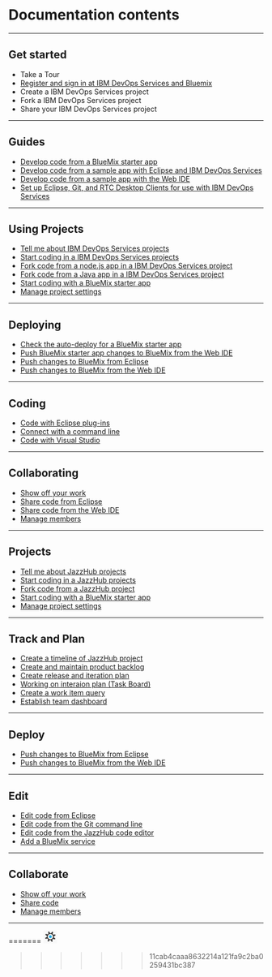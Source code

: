 # Documentation contents 
***
## Get started 
* Take a Tour
* [Register and sign in at IBM DevOps Services and Bluemix](registerandsignin)
* Create a IBM DevOps Services project
* Fork a IBM DevOps Services project
* Share your IBM DevOps Services project 
***
## Guides
* [Develop code from a BlueMix starter app](guides/guidebm)
* [Develop code from a sample app with Eclipse and IBM DevOps Services](guides/guidejheclipse)
* [Develop code from a sample app with the Web IDE](guides/guidejhwebide)
* [Set up Eclipse, Git, and RTC Desktop Clients for use with IBM DevOps Services](guides/guidesetup)
***
## Using Projects
* [Tell me about IBM DevOps Services projects](projects)
* [Start coding in a IBM DevOps Services projects](createproject)
* [Fork code from a node.js app in a IBM DevOps Services project](guidejheclipse/forktwitterapp)
* [Fork code from a Java app in a IBM DevOps Services project](guidejhwebide/forksentimentapp)
* [Start coding with a BlueMix starter app](guidebm/starterapp)
* [Manage project settings](manageprojectsettings)
***
## Deploying
* [Check the auto-deploy for a BlueMix starter app](guidebm/checkjhauto)
* [Push BlueMix starter app changes to BlueMix from the Web IDE](guidebm/pushchgfromjh)
* [Push changes to BlueMix from Eclipse](guidejheclipse/pushfromeclipse)
* [Push changes to BlueMix from the Web IDE](guidejhwebide/pushsentimentapp)
***
## Coding
* [Code with Eclipse plug-ins](guidesetup/eclipseclient)
* [Connect with a command line](guidesetup/commandline)
* [Code with Visual Studio](guidesetup/visualstudio)
***
## Collaborating
* [Show off your work](invite)
* [Share code from Eclipse](sharecodefromeclipse)
* [Share code from the Web IDE](sharecodefromjh)
* [Manage members](managembrs)
***
## Projects
* [Tell me about JazzHub projects](Projects/projects)
* [Start coding in a JazzHub projects](Projects/createproject)
* [Fork code from a JazzHub project](Projects/forkproject)
* [Start coding with a BlueMix starter app](Projects/starterapp)
* [Manage project settings](Projects/manageprojectsettings)
***
## Track and Plan
* [Create a timeline of JazzHub project](TrackPlan/timeline)
* [Create and maintain product backlog](TrackPlan/productbacklog)
* [Create release and iteration plan](TrackPlan/releaseplan)
* [Working on interaion plan (Task Board)](TrackPlan/taskboard)
* [Create a work item query](TrackPlan/workitemquery)
* [Establish team dashboard](TrackPlan/dashboard)
***
## Deploy
* [Push changes to BlueMix from Eclipse](Deploy/pushfromeclipse)
* [Push changes to BlueMix from the Web IDE](Deploy/pushfromjh)
***
## Edit
* [Edit code from Eclipse](Edit/editeclipse)
* [Edit code from the Git command line](Edit/editgitcmdline)
* [Edit code from the JazzHub code editor](Edit/editjheditor)
* [Add a BlueMix service](Edit/addbmservice)
***
## Collaborate
* [Show off your work](Collaborate/invite)
* [Share code](Collaborate/sharecode)
* [Manage members](Collaborate/managembrs)
***
=======
 ![JazzHub icon](images/jazzhub-icon.gif)
>>>>>>> 11cab4caaa8632214a121fa9c2ba0259431bc387
